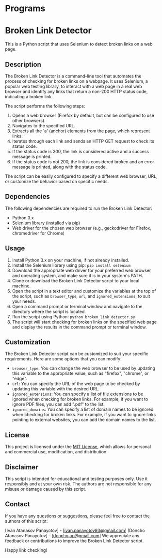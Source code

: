 # Programs
# Broken Link Detector

This is a Python script that uses Selenium to detect broken links on a web page.

## Description

The Broken Link Detector is a command-line tool that automates the process of checking for broken links on a webpage. It uses Selenium, a popular web testing library, to interact with a web page in a real web browser and identify any links that return a non-200 HTTP status code, indicating a broken link.

The script performs the following steps:

1. Opens a web browser (Firefox by default, but can be configured to use other browsers).
2. Navigates to the specified URL.
3. Extracts all the 'a' (anchor) elements from the page, which represent links.
4. Iterates through each link and sends an HTTP GET request to check its status code.
5. If the status code is 200, the link is considered active and a success message is printed.
6. If the status code is not 200, the link is considered broken and an error message is printed, along with the status code.

The script can be easily configured to specify a different web browser, URL, or customize the behavior based on specific needs.

## Dependencies

The following dependencies are required to run the Broken Link Detector:

- Python 3.x
- Selenium library (installed via pip)
- Web driver for the chosen web browser (e.g., geckodriver for Firefox, chromedriver for Chrome)

## Usage

1. Install Python 3.x on your machine, if not already installed.
2. Install the Selenium library using pip: `pip install selenium`
3. Download the appropriate web driver for your preferred web browser and operating system, and make sure it is in your system's PATH.
4. Clone or download the Broken Link Detector script to your local machine.
5. Open the script in a text editor and customize the variables at the top of the script, such as `browser_type`, `url`, and `ignored_extensions`, to suit your needs.
6. Open a command prompt or terminal window and navigate to the directory where the script is located.
7. Run the script using Python: `python broken_link_detector.py`
8. The script will start checking for broken links on the specified web page and display the results in the command prompt or terminal window.

## Customization

The Broken Link Detector script can be customized to suit your specific requirements. Here are some options that you can modify:

- `browser_type`: You can change the web browser to be used by updating this variable to the appropriate value, such as "firefox", "chrome", or "edge".
- `url`: You can specify the URL of the web page to be checked by updating this variable with the desired URL.
- `ignored_extensions`: You can specify a list of file extensions to be ignored when checking for broken links. For example, if you want to ignore PDF files, you can add ".pdf" to the list.
- `ignored_domains`: You can specify a list of domain names to be ignored when checking for broken links. For example, if you want to ignore links pointing to external websites, you can add the domain names to the list.

## License

This project is licensed under the [MIT License](LICENSE), which allows for personal and commercial use, modification, and distribution.

## Disclaimer

This script is intended for educational and testing purposes only. Use it responsibly and at your own risk. The authors are not responsible for any misuse or damage caused by this script.

## Contact

If you have any questions or suggestions,
please feel free to contact the authors of this script:

[Ivan Atanasov Panayotov] - [ivan.panayotov93@gmail.com]
[Doncho Atanasov Panayotov] - [doncho.ap@gmail.com]
We appreciate any feedback or contributions to improve the Broken Link Detector script.

Happy link checking!
